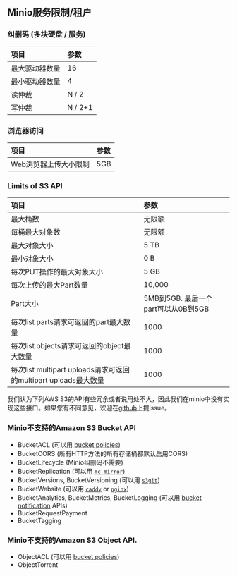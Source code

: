 ## Minio服务限制/租户

### 纠删码 (多块硬盘 / 服务)


|项目|参数|
|:---|:---|
|最大驱动器数量|16|
|最小驱动器数量|4|
|读仲裁|N / 2|
|写仲裁|N / 2+1 |

### 浏览器访问

|项目|参数|
|:---|:---|
|Web浏览器上传大小限制| 5GB|

### Limits of S3 API

|项目|参数|
|:---|:---|
|最大桶数|无限额|
|每桶最大对象数|无限额|
|最大对象大小| 5 TB |
|最小对象大小| 0 B |
|每次PUT操作的最大对象大小| 5 GB |
|每次上传的最大Part数量| 	10,000|
|Part大小 |5MB到5GB. 最后一个part可以从0B到5GB|
|每次list parts请求可返回的part最大数量| 1000|
|每次list objects请求可返回的object最大数量| 1000|
|每次list multipart uploads请求可返回的multipart uploads最大数量| 1000|

我们认为下列AWS S3的API有些冗余或者说用处不大，因此我们在minio中没有实现这些接口。如果您有不同意见，欢迎在[github](https://github.com/scriptburn/minio/issues)上提issue。

###  Minio不支持的Amazon S3 Bucket API

- BucketACL (可以用 [bucket policies](https://docs.minio.io/docs/minio-client-complete-guide#policy))
- BucketCORS (所有HTTP方法的所有存储桶都默认启用CORS)
- BucketLifecycle (Minio纠删码不需要)
- BucketReplication (可以用 [`mc mirror`](https://docs.minio.io/docs/minio-client-complete-guide#mirror))
- BucketVersions, BucketVersioning (可以用 [`s3git`](https://github.com/s3git/s3git))
- BucketWebsite (可以用 [`caddy`](https://github.com/mholt/caddy) or [`nginx`](https://www.nginx.com/resources/wiki/))
- BucketAnalytics, BucketMetrics, BucketLogging (可以用 [bucket notification](https://docs.minio.io/docs/minio-client-complete-guide#events) APIs)
- BucketRequestPayment
- BucketTagging

### Minio不支持的Amazon S3 Object API.

- ObjectACL (可以用 [bucket policies](https://docs.minio.io/docs/minio-client-complete-guide#policy))
- ObjectTorrent
